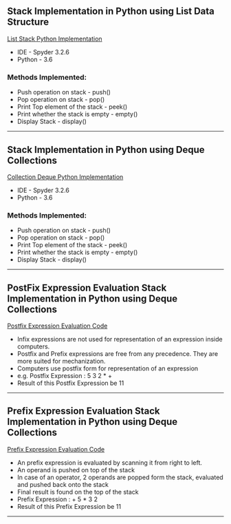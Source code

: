 ## Stack Implementation in Python using List Data Structure
[List Stack Python Implementation](https://github.com/AishwaryaJadhav9850/Stack/blob/master/Stack.py)
- IDE - Spyder 3.2.6
- Python - 3.6

### Methods Implemented:
* Push operation on stack - push()
* Pop operation on stack - pop()  
* Print Top element of the stack - peek()
* Print whether the stack is empty - empty()
* Display Stack - display() 


****

## Stack Implementation in Python using Deque Collections
[Collection Deque Python Implementation](https://github.com/AishwaryaJadhav9850/Stack/blob/master/StackUsingCollectionsDeque.py)
- IDE - Spyder 3.2.6
- Python - 3.6

### Methods Implemented:
* Push operation on stack - push()
* Pop operation on stack - pop()  
* Print Top element of the stack - peek()
* Print whether the stack is empty - empty()
* Display Stack - display() 


****

## PostFix Expression Evaluation Stack Implementation in Python using Deque Collections
[Postfix Expression Evaluation Code](https://github.com/AishwaryaJadhav9850/Stack/commit/25b5d6055002bb57afd3e4b995daf1cf510dca32)

- Infix expressions are not used for representation of an expression inside computers.
- Postfix and Prefix expressions are free from any precedence. They are more suited for mechanization.
- Computers use postfix form for representation of an expression
- e.g. Postfix Expression : 5 3 2 * +
- Result of this Postfix Expression be 11


****

## Prefix Expression Evaluation Stack Implementation in Python using Deque Collections
[Prefix Expression Evaluation Code](https://github.com/AishwaryaJadhav9850/Stack/commit/1cf67697da95e0edd6ffab425c925d289a1597c4)

- An prefix expression is evaluated by scanning it from right to left.
- An operand is pushed on top of the stack
- In case of an operator, 2 operands are popped form the stack, evaluated and pushed back onto the stack
- Final result is found on the top of the stack
- Prefix Expression : + 5 * 3 2
- Result of this Prefix Expression be 11

****
